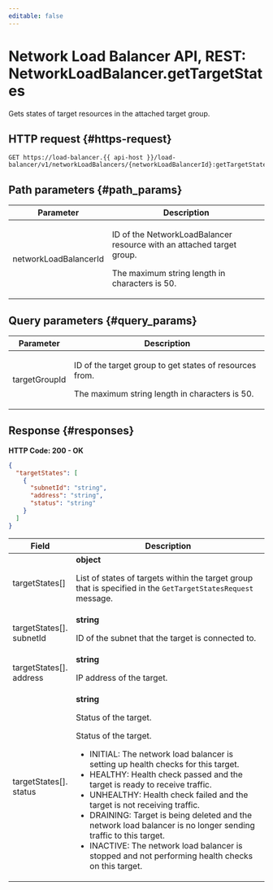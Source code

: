 ```yaml
---
editable: false
---
```


# Network Load Balancer API, REST: NetworkLoadBalancer.getTargetStates
Gets states of target resources in the attached target group.
 

 
## HTTP request {#https-request}
```
GET https://load-balancer.{{ api-host }}/load-balancer/v1/networkLoadBalancers/{networkLoadBalancerId}:getTargetStates
```
 
## Path parameters {#path_params}
 
Parameter | Description
--- | ---
networkLoadBalancerId | <p>ID of the NetworkLoadBalancer resource with an attached target group.</p> <p>The maximum string length in characters is 50.</p> 
 
## Query parameters {#query_params}
 
Parameter | Description
--- | ---
targetGroupId | <p>ID of the target group to get states of resources from.</p> <p>The maximum string length in characters is 50.</p> 
 
## Response {#responses}
**HTTP Code: 200 - OK**

```json 
{
  "targetStates": [
    {
      "subnetId": "string",
      "address": "string",
      "status": "string"
    }
  ]
}
```

 
Field | Description
--- | ---
targetStates[] | **object**<br><p>List of states of targets within the target group that is specified in the ``GetTargetStatesRequest`` message.</p> 
targetStates[].<br>subnetId | **string**<br><p>ID of the subnet that the target is connected to.</p> 
targetStates[].<br>address | **string**<br><p>IP address of the target.</p> 
targetStates[].<br>status | **string**<br><p>Status of the target.</p> <p>Status of the target.</p> <ul> <li>INITIAL: The network load balancer is setting up health checks for this target.</li> <li>HEALTHY: Health check passed and the target is ready to receive traffic.</li> <li>UNHEALTHY: Health check failed and the target is not receiving traffic.</li> <li>DRAINING: Target is being deleted and the network load balancer is no longer sending traffic to this target.</li> <li>INACTIVE: The network load balancer is stopped and not performing health checks on this target.</li> </ul> 